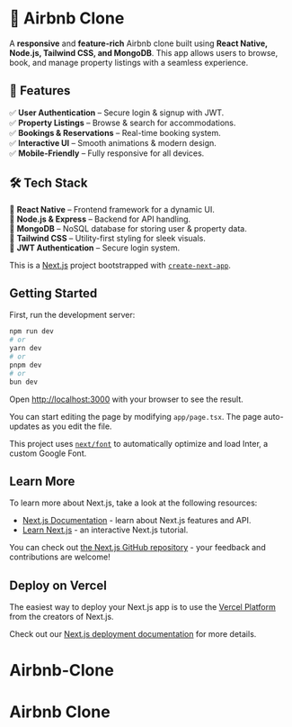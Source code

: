 # 🏡 Airbnb Clone

A **responsive** and **feature-rich** Airbnb clone built using **React Native, Node.js, Tailwind CSS, and MongoDB**. This app allows users to browse, book, and manage property listings with a seamless experience.

## 🚀 Features

✅ **User Authentication** – Secure login & signup with JWT.  
✅ **Property Listings** – Browse & search for accommodations.  
✅ **Bookings & Reservations** – Real-time booking system.  
✅ **Interactive UI** – Smooth animations & modern design.  
✅ **Mobile-Friendly** – Fully responsive for all devices.  

## 🛠️ Tech Stack

🔹 **React Native** – Frontend framework for a dynamic UI.  
🔹 **Node.js & Express** – Backend for API handling.  
🔹 **MongoDB** – NoSQL database for storing user & property data.  
🔹 **Tailwind CSS** – Utility-first styling for sleek visuals.  
🔹 **JWT Authentication** – Secure login system.  

This is a [Next.js](https://nextjs.org/) project bootstrapped with [`create-next-app`](https://github.com/vercel/next.js/tree/canary/packages/create-next-app).

## Getting Started

First, run the development server:

```bash
npm run dev
# or
yarn dev
# or
pnpm dev
# or
bun dev
```

Open [http://localhost:3000](http://localhost:3000) with your browser to see the result.

You can start editing the page by modifying `app/page.tsx`. The page auto-updates as you edit the file.

This project uses [`next/font`](https://nextjs.org/docs/basic-features/font-optimization) to automatically optimize and load Inter, a custom Google Font.

## Learn More

To learn more about Next.js, take a look at the following resources:

- [Next.js Documentation](https://nextjs.org/docs) - learn about Next.js features and API.
- [Learn Next.js](https://nextjs.org/learn) - an interactive Next.js tutorial.

You can check out [the Next.js GitHub repository](https://github.com/vercel/next.js/) - your feedback and contributions are welcome!

## Deploy on Vercel

The easiest way to deploy your Next.js app is to use the [Vercel Platform](https://vercel.com/new?utm_medium=default-template&filter=next.js&utm_source=create-next-app&utm_campaign=create-next-app-readme) from the creators of Next.js.

Check out our [Next.js deployment documentation](https://nextjs.org/docs/deployment) for more details.
# Airbnb-Clone
# Airbnb Clone
